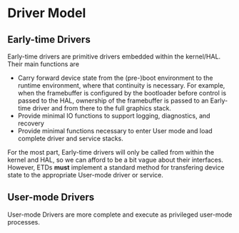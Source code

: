 Driver Model
============

## Early-time Drivers

Early-time drivers are primitive drivers embedded within the kernel/HAL. Their
main functions are

  - Carry forward device state from the (pre-)boot environment to the runtime
    environment, where that continuity is necessary. For example, when the 
    framebuffer is configured by the bootloader before control is passed to the
    HAL, ownership of the framebuffer is passed to an Early-time driver and from
    there to the full graphics stack.
  - Provide minimal IO functions to support logging, diagnostics, and recovery
  - Provide minimal functions necessary to enter User mode and load complete
    driver and service stacks.

For the most part, Early-time drivers will only be called from within the kernel
and HAL, so we can afford to be a bit vague about their interfaces. However, 
ETDs **must** implement a standard method for transfering device state to
the appropriate User-mode driver or service.

## User-mode Drivers

User-mode Drivers are more complete and execute as privileged user-mode 
processes. 